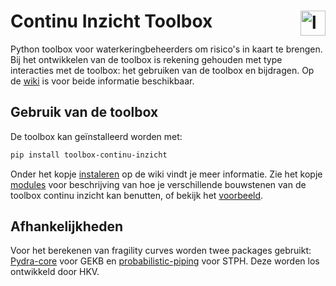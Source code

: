 # Continu Inzicht Toolbox <img align="right" src="https://github.com/continu-inzicht/toolbox-continu-inzicht/raw/main/docs/assets/logo.png" height="40" alt='logo'></img>

Python toolbox voor waterkeringbeheerders om risico's in kaart te brengen. Bij het ontwikkelen van de toolbox is rekening gehouden met type interacties met de toolbox: het gebruiken van de toolbox en bijdragen. Op de [wiki](https://continu-inzicht.github.io/toolbox-continu-inzicht/) is voor beide informatie beschikbaar.

## Gebruik van de toolbox

De toolbox kan geïnstalleerd worden met:

```bash
pip install toolbox-continu-inzicht
```

Onder het kopje [instaleren](https://continu-inzicht.github.io/toolbox-continu-inzicht/install.html) op de wiki vindt je meer informatie.
Zie het kopje [modules](https://continu-inzicht.github.io/toolbox-continu-inzicht/modules.html) voor beschrijving van hoe je verschillende bouwstenen van de toolbox continu inzicht kan benutten, of bekijk het [voorbeeld](https://continu-inzicht.github.io/toolbox-continu-inzicht/examples/notebooks/proof_of_concept.html).

## Afhankelijkheden

Voor het berekenen van fragility curves worden twee packages gebruikt: [Pydra-core](https://github.com/HKV-products-services/pydra_core) voor GEKB en [probabilistic-piping](https://github.com/HKV-products-services/probabilistic_piping) voor STPH. Deze worden los ontwikkeld door HKV.
